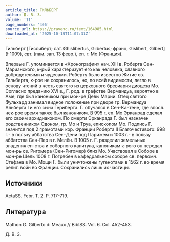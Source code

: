 ```yaml
---
article_title: ГИЛЬБЕРТ
author: Д. В. З.
volume: '11'
page_numbers: '466'
source_url: https://pravenc.ru/text/164985.html
downloaded_at: '2025-10-13T11:07:31Z'
---
```


Гильбе́рт [Гислиберт; лат. Ghislibertus, Gilbertus; франц. Gislibert, Gilbert] (Ɨ 1009), свт. (пам. зап. 13 февр.), еп. г. Мо (Франция).

Впервые Г. упоминается в «Хронографии» нач. XIII в. Роберта Сен-Марианского, к-рый характеризует его как человека, славного добродетелями и чудесами. Роберту было известно Житие св. Гильберта, к-рое не сохранилось, но, по всей видимости, легло в основу чтений в честь святого из церковного бревиария диоцеза Мо. Согласно преданию XVI в., Г. род. в графстве Вермандуа, вероятно в Аме, где был каноником при мон-ре Девы Марии. Отец святого Фульхард занимал видное положение при дворе гр. Вермандуа Альберта I и его сына Гериберта. Г. обучался в Сен-Кантене, где впосл. нек-рое время также был каноником. В 995 г. еп. Мо Эрканрад сделал его своим архидиаконом. По смерти Эрканрада Г. был назначен родственником Одоном, гр. Мо и Труа, епископом Мо. Подпись Г. значится под 2 грамотами кор. Франции Роберта II Благочестивого: 998 г.- в пользу аббатства Сен-Дени под Парижем и 1003 г.- в пользу аббатства Сен-Пер в г. Мелён. В 1005 г. Г. разделил земельные владения еп-ства и соборного капитула, каноникам к-рого он передал мон-рь св. Ригомера (Сен-Ригомер) близ Мо. Участвовал в Соборе в мон-ре Шель 1008 г. Погребен в кафедральном соборе св. первомч. Стефана в Мо. Мощи Г. были уничтожены гугенотами в 1562 г. во время религ. войн во Франции. Сохранились лишь их частицы.

## Источники

ActaSS. Febr. T. 2. P. 717-719.

## Литература

Mathon G. Gilberto di Meaux // BiblSS. Vol. 6. Col. 452-453.

Д. В. З.
